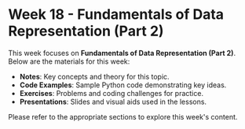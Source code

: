 
# Week 18 - Fundamentals of Data Representation (Part 2)

This week focuses on **Fundamentals of Data Representation (Part 2)**. Below are the materials for this week:

- **Notes**: Key concepts and theory for this topic.
- **Code Examples**: Sample Python code demonstrating key ideas.
- **Exercises**: Problems and coding challenges for practice.
- **Presentations**: Slides and visual aids used in the lessons.

Please refer to the appropriate sections to explore this week's content.
